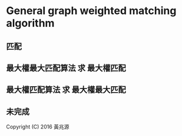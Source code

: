 # General graph weighted matching algorithm

## 匹配

## 最大權最大匹配算法 求 最大權匹配

## 最大權匹配算法 求 最大權最大匹配
## 未完成

Copyright (C) 2016 黃兆源
